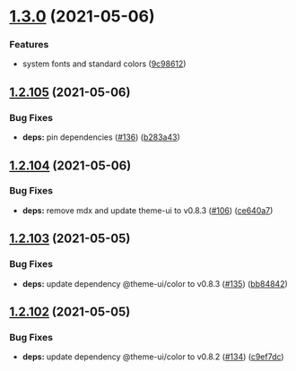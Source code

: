 # [1.3.0](https://github.com/dds/bosabosa.org/compare/v1.2.105...v1.3.0) (2021-05-06)


### Features

* system fonts and standard colors ([9c98612](https://github.com/dds/bosabosa.org/commit/9c986127d1211b7211645ceaf33a305e66bd76ad))



## [1.2.105](https://github.com/dds/bosabosa.org/compare/v1.2.104...v1.2.105) (2021-05-06)


### Bug Fixes

* **deps:** pin dependencies ([#136](https://github.com/dds/bosabosa.org/issues/136)) ([b283a43](https://github.com/dds/bosabosa.org/commit/b283a436b163a29bc3600feece4d5a0f0b212eda))



## [1.2.104](https://github.com/dds/bosabosa.org/compare/v1.2.103...v1.2.104) (2021-05-06)


### Bug Fixes

* **deps:** remove mdx and update theme-ui to v0.8.3 ([#106](https://github.com/dds/bosabosa.org/issues/106)) ([ce640a7](https://github.com/dds/bosabosa.org/commit/ce640a7e94d91a82b6e817ba5e4aab3f738b1728))



## [1.2.103](https://github.com/dds/bosabosa.org/compare/v1.2.102...v1.2.103) (2021-05-05)


### Bug Fixes

* **deps:** update dependency @theme-ui/color to v0.8.3 ([#135](https://github.com/dds/bosabosa.org/issues/135)) ([bb84842](https://github.com/dds/bosabosa.org/commit/bb848421d41af305a974bd8d826f19b49be06a2a))



## [1.2.102](https://github.com/dds/bosabosa.org/compare/v1.2.101...v1.2.102) (2021-05-05)


### Bug Fixes

* **deps:** update dependency @theme-ui/color to v0.8.2 ([#134](https://github.com/dds/bosabosa.org/issues/134)) ([c9ef7dc](https://github.com/dds/bosabosa.org/commit/c9ef7dcee6e9c040a52dffee04cd673a28200454))



